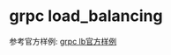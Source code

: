 # grpc load_balancing

参考官方样例: [grpc lb官方样例](https://github.com/grpc/grpc-go/tree/master/examples/features/load_balancing)